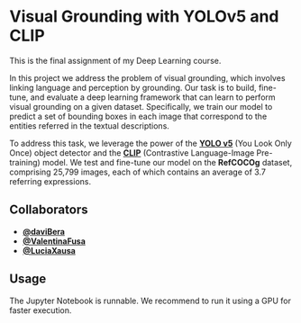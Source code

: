 # Visual Grounding with YOLOv5 and CLIP

This is the final assignment of my Deep Learning course.

In this project we address the problem of visual grounding, which involves linking language and perception by grounding. Our task is to build, fine-tune, and evaluate a deep learning framework that can learn to perform visual grounding on a given dataset. Specifically, we train our model to predict a set of bounding boxes in each image that correspond to the entities referred in the textual descriptions.

To address this task, we leverage the power of the **[YOLO v5](https://github.com/ultralytics/yolov5.git)** (You Look Only Once) object detector and the **[CLIP](https://github.com/openai/CLIP.git)** (Contrastive Language-Image Pre-training) model.
We test and fine-tune our model on the **RefCOCOg** dataset, comprising 25,799 images, each of which contains an average of 3.7 referring expressions.

## Collaborators

- **[@daviBera](https://github.com/YourGitHubUsername)**
- **[@ValentinaFusa](https://github.com/ValentinaFusa)**
- **[@LuciaXausa](https://github.com/LuciaXausa)**

## Usage

The Jupyter Notebook is runnable. We recommend to run it using a GPU for faster execution.
